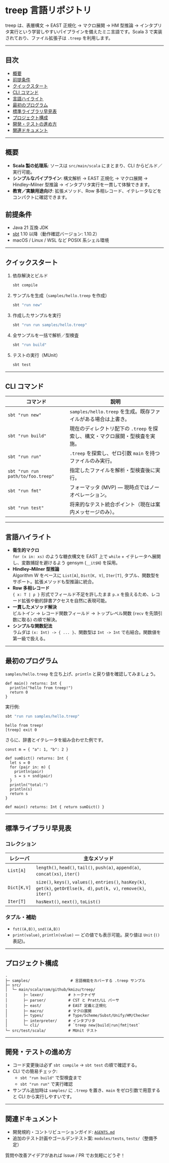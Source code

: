 # treep 言語リポジトリ

treep は、表層構文 → EAST 正規化 → マクロ展開 → HM 型推論 → インタプリタ実行という学習しやすいパイプラインを備えたミニ言語です。Scala 3 で実装されており、ファイル拡張子は `.treep` を利用します。

---

## 目次
- [概要](#概要)
- [前提条件](#前提条件)
- [クイックスタート](#クイックスタート)
- [CLI コマンド](#cli-コマンド)
- [言語ハイライト](#言語ハイライト)
- [最初のプログラム](#最初のプログラム)
- [標準ライブラリ早見表](#標準ライブラリ早見表)
- [プロジェクト構成](#プロジェクト構成)
- [開発・テストの進め方](#開発テストの進め方)
- [関連ドキュメント](#関連ドキュメント)

---

## 概要
- **Scala 製の処理系**: ソースは `src/main/scala` にまとまり、CLI からビルド／実行可能。
- **シンプルなパイプライン**: 構文解析 → EAST 正規化 → マクロ展開 → Hindley–Milner 型推論 → インタプリタ実行を一貫して体験できます。
- **教育／実験用途向け**: 拡張メソッド、Row 多相レコード、イテレータなどをコンパクトに確認できます。

## 前提条件
- Java 21 互換 JDK
- [sbt](https://www.scala-sbt.org/) 1.10 以降（動作確認バージョン: 1.10.2）
- macOS / Linux / WSL など POSIX 系シェル環境

---

## クイックスタート
1. 依存解決とビルド
   ```bash
   sbt compile
   ```
2. サンプルを生成（`samples/hello.treep` を作成）
   ```bash
   sbt "run new"
   ```
3. 作成したサンプルを実行
   ```bash
   sbt "run run samples/hello.treep"
   ```
4. 全サンプルを一括で解析／型検査
   ```bash
   sbt "run build"
   ```
5. テストの実行（MUnit）
   ```bash
   sbt test
   ```

---

## CLI コマンド
| コマンド | 説明 |
| --- | --- |
| `sbt "run new"` | `samples/hello.treep` を生成。既存ファイルがある場合は上書き。 |
| `sbt "run build"` | 現在のディレクトリ配下の `.treep` を探索し、構文・マクロ展開・型検査を実施。 |
| `sbt "run run"` | `.treep` を探索し、ゼロ引数 `main` を持つファイルのみ実行。 |
| `sbt "run run path/to/foo.treep"` | 指定したファイルを解析・型検査後に実行。 |
| `sbt "run fmt"` | フォーマッタ (MVP) — 現時点ではノーオペレーション。 |
| `sbt "run test"` | 将来的なテスト統合ポイント（現在は案内メッセージのみ）。 |

---

## 言語ハイライト
- **衛生的マクロ**  
  `for (x in: xs)` のような糖衣構文を EAST 上で `while` + イテレータへ展開し、変数捕捉を避けるよう gensym (`__it$N`) を採用。
- **Hindley–Milner 型推論**  
  Algorithm W をベースに `List[A]`, `Dict[K, V]`, `Iter[T]`, タプル、関数型をサポート。拡張メソッドも型推論に統合。
- **Row 多相レコード**  
  `{ x: T | ρ }` 形式でフィールド不足を許したまま `p.x` を扱えるため、レコード拡張や動的辞書アクセスを自然に表現可能。
- **一貫したメソッド解決**  
  ビルトイン → レコード関数フィールド → トップレベル関数 (`recv` を先頭引数に取る) の順で解決。
- **シンプルな関数記法**  
  ラムダは `(x: Int) -> { ... }`、関数型は `Int -> Int` で右結合。関数値を第一級で扱える。

---

## 最初のプログラム
`samples/hello.treep` を立ち上げ、`println` と戻り値を確認してみましょう。

```treep
def main() returns: Int {
  println("hello from treep!")
  return 0
}
```

実行例:

```bash
sbt "run run samples/hello.treep"
```

```
hello from treep!
[treep] exit 0
```

さらに、辞書とイテレータを組み合わせた例です。

```treep
const m = { "a": 1, "b": 2 }

def sumDict() returns: Int {
  let s = 0
  for (pair in: m) {
    println(pair)
    s = s + snd(pair)
  }
  println("total:")
  println(s)
  return s
}

def main() returns: Int { return sumDict() }
```

---

## 標準ライブラリ早見表

### コレクション
| レシーバ | 主なメソッド |
| --- | --- |
| `List[A]` | `length()`, `head()`, `tail()`, `push(a)`, `append(a)`, `concat(xs)`, `iter()` |
| `Dict[K,V]` | `size()`, `keys()`, `values()`, `entries()`, `hasKey(k)`, `get(k)`, `getOrElse(k, d)`, `put(k, v)`, `remove(k)`, `iter()` |
| `Iter[T]` | `hasNext()`, `next()`, `toList()` |

### タプル・補助
- `fst((A,B))`, `snd((A,B))`
- `print(value)`, `println(value)` — どの値でも表示可能。戻り値は `Unit` (`()` 表記)。

---

## プロジェクト構成
```
.
├─ samples/                  # 言語機能をカバーする .treep サンプル
├─ src/
│  └─ main/scala/com/github/kmizu/treep/
│       ├─ lexer/           # トークナイザ
│       ├─ parser/          # CST と Pratt/LL パーサ
│       ├─ east/            # EAST 定義と正規化
│       ├─ macro/           # マクロ展開
│       ├─ types/           # Type/Scheme/Subst/Unify/HM/Checker
│       ├─ interpreter/     # インタプリタ
│       └─ cli/             # `treep new|build|run|fmt|test`
└─ src/test/scala/          # MUnit テスト
```

---

## 開発・テストの進め方
- コード変更後は必ず `sbt compile` → `sbt test` の順で確認する。
- CLI での簡易チェック:
  - `sbt "run build"` で型検査まで
  - `sbt "run run"` で実行確認
- サンプル追加時は `samples/` に `.treep` を置き、`main` をゼロ引数で用意すると CLI から実行しやすいです。

---

## 関連ドキュメント
- 開発規約・コントリビューションガイド: [`AGENTS.md`](./AGENTS.md)
- 追加のテスト計画やゴールデンテスト案: `modules/tests`, `tests/`（整備予定）

質問や改善アイデアがあれば Issue / PR でお気軽にどうぞ！
